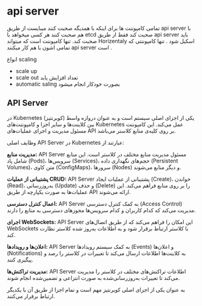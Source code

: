 # api server
تمامی کامپوننت ها برای اینکه با همدیگه صحبت کنند میبایست از طریق api server  با هم صحبت کنند
هر کسی میخواهد با etcd صحبت کند فقط از طریق api server باید صحبت کند.
تنها  کامپوننت است که میتواند Horizentaly اسکیل شود .
تنها کامپوننتی که تمامی اشون با هم کار میکنند api server است .

انواع scaling
- scale up 
- scale out تعداد افزایش یابد
- automatic saling بصورت خودکار انجام میشود



## API Server 
در Kubernetes (کوبرنتیز) یکی از اجزای اصلی سیستم است و به عنوان دروازه واسط بین کلاینت‌ها و سایر اجزا و کامپوننت‌های Kubernetes عمل می‌کند. این کامپوننت مسئول مدیریت و اجرای عملیات‌های API بر روی کلیه‌ی منابع کلاستر می‌باشد.

وظایف اصلی API Server در Kubernetes عبارتند از:

**مدیریت منابع:** API Server مسئول مدیریت منابع مختلف در کلاستر است. این منابع شامل پاد (Pods)، سرویس‌ها (Services)، حجم‌های نگهداری داده (Persistent Volumes)، متن کاوی (ConfigMaps)، سرورها (Nodes) و دیگر منابع می‌شوند.

**پشتیبانی از عملیات CRUD:** API Server پشتیبانی از عملیات ایجاد (Create)، خواندن (Read)، به‌روزرسانی (Update) و حذف (Delete) را بر روی منابع فراهم می‌کند. این عملیات‌ها به صورت یکپارچه از طریق API ارائه می‌شوند.

**اعمال کنترل دسترسی:** API Server به کمک کنترل دسترسی (Access Control) مدیریت می‌کند که کدام کاربران و کدام سرویس‌ها مجوزهای دسترسی به منابع را دارند.

**اجرای WebSockets:** API Server این امکان را فراهم می‌کند که از طریق اتصال‌های WebSockets با کلاستر ارتباط برقرار شود و به اطلاعات به‌روز شده کلاستر نظارت کند.

**اعلان‌ها و رویدادها:** API Server به کمک سیستم رویدادها (Events) و اعلان‌ها (Notifications) به کلاینت‌ها اطلاعات ارسال می‌کند تا تغییرات در کلاستر را رصد و پیگیری کنند.

**مدیریت تراکنش‌ها:** API Server اطلاعات تراکنش‌های مختلف در کلاستر را مدیریت می‌کند تا تغییرات به‌روزرسانی‌شده به صورت انتزاعی و تضمین‌شده انجام شوند.

 به عنوان یکی از اجزای اصلی کوبرنتیز مهم است و تمام اجزا از طریق آن با یکدیگر ارتباط برقرار می‌کنند.
